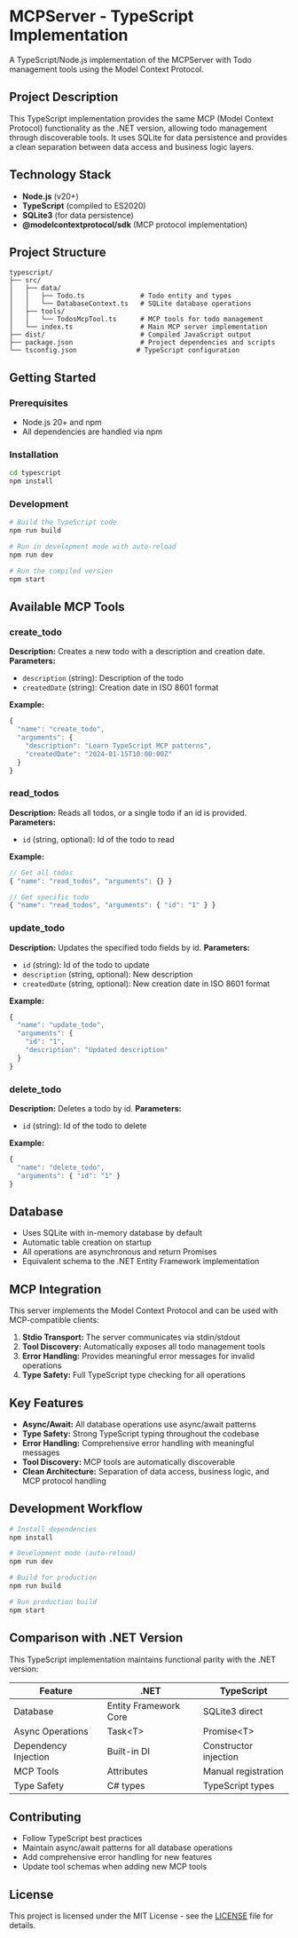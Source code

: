 # MCPServer - TypeScript Implementation

A TypeScript/Node.js implementation of the MCPServer with Todo management tools using the Model Context Protocol.

## Project Description
This TypeScript implementation provides the same MCP (Model Context Protocol) functionality as the .NET version, allowing todo management through discoverable tools. It uses SQLite for data persistence and provides a clean separation between data access and business logic layers.

## Technology Stack
- **Node.js** (v20+)
- **TypeScript** (compiled to ES2020)
- **SQLite3** (for data persistence)
- **@modelcontextprotocol/sdk** (MCP protocol implementation)

## Project Structure
```
typescript/
├── src/
│   ├── data/
│   │   ├── Todo.ts              # Todo entity and types
│   │   └── DatabaseContext.ts   # SQLite database operations
│   ├── tools/
│   │   └── TodosMcpTool.ts      # MCP tools for todo management
│   └── index.ts                 # Main MCP server implementation
├── dist/                        # Compiled JavaScript output
├── package.json                 # Project dependencies and scripts
└── tsconfig.json               # TypeScript configuration
```

## Getting Started

### Prerequisites
- Node.js 20+ and npm
- All dependencies are handled via npm

### Installation
```bash
cd typescript
npm install
```

### Development
```bash
# Build the TypeScript code
npm run build

# Run in development mode with auto-reload
npm run dev

# Run the compiled version
npm start
```

## Available MCP Tools

### create_todo
**Description:** Creates a new todo with a description and creation date.
**Parameters:**
- `description` (string): Description of the todo
- `createdDate` (string): Creation date in ISO 8601 format

**Example:**
```javascript
{
  "name": "create_todo",
  "arguments": {
    "description": "Learn TypeScript MCP patterns",
    "createdDate": "2024-01-15T10:00:00Z"
  }
}
```

### read_todos
**Description:** Reads all todos, or a single todo if an id is provided.
**Parameters:**
- `id` (string, optional): Id of the todo to read

**Example:**
```javascript
// Get all todos
{ "name": "read_todos", "arguments": {} }

// Get specific todo
{ "name": "read_todos", "arguments": { "id": "1" } }
```

### update_todo
**Description:** Updates the specified todo fields by id.
**Parameters:**
- `id` (string): Id of the todo to update
- `description` (string, optional): New description
- `createdDate` (string, optional): New creation date in ISO 8601 format

**Example:**
```javascript
{
  "name": "update_todo",
  "arguments": {
    "id": "1",
    "description": "Updated description"
  }
}
```

### delete_todo
**Description:** Deletes a todo by id.
**Parameters:**
- `id` (string): Id of the todo to delete

**Example:**
```javascript
{
  "name": "delete_todo",
  "arguments": { "id": "1" }
}
```

## Database
- Uses SQLite with in-memory database by default
- Automatic table creation on startup
- All operations are asynchronous and return Promises
- Equivalent schema to the .NET Entity Framework implementation

## MCP Integration
This server implements the Model Context Protocol and can be used with MCP-compatible clients:

1. **Stdio Transport:** The server communicates via stdin/stdout
2. **Tool Discovery:** Automatically exposes all todo management tools
3. **Error Handling:** Provides meaningful error messages for invalid operations
4. **Type Safety:** Full TypeScript type checking for all operations

## Key Features
- **Async/Await:** All database operations use async/await patterns
- **Type Safety:** Strong TypeScript typing throughout the codebase
- **Error Handling:** Comprehensive error handling with meaningful messages
- **Tool Discovery:** MCP tools are automatically discoverable
- **Clean Architecture:** Separation of data access, business logic, and MCP protocol handling

## Development Workflow
```bash
# Install dependencies
npm install

# Development mode (auto-reload)
npm run dev

# Build for production
npm run build

# Run production build
npm start
```

## Comparison with .NET Version
This TypeScript implementation maintains functional parity with the .NET version:

| Feature | .NET | TypeScript |
|---------|------|------------|
| Database | Entity Framework Core | SQLite3 direct |
| Async Operations | Task&lt;T&gt; | Promise&lt;T&gt; |
| Dependency Injection | Built-in DI | Constructor injection |
| MCP Tools | Attributes | Manual registration |
| Type Safety | C# types | TypeScript types |

## Contributing
- Follow TypeScript best practices
- Maintain async/await patterns for all database operations
- Add comprehensive error handling for new features
- Update tool schemas when adding new MCP tools

## License

This project is licensed under the MIT License - see the [LICENSE](../LICENSE) file for details.